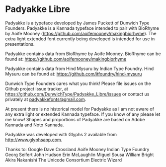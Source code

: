 # Padyakke Libre

Padyakke is a typeface developed by James Puckett of Dunwich Type Founders. Padyakke is a Kannada typeface intended to pair with BioRhyme by Aoife Mooney (https://github.com/aoifemooney/makingbiorhyme). The extra light extended font currently being developed is intended for use in presentations. 

Padyakke contains data from BioRhyme by Aoife Mooney. BioRhyme can be found at: https://github.com/aoifemooney/makingbiorhyme

Padyakke contains data from Hind Mysuru by Indian Type Foundry. Hind Mysuru can be found at: https://github.com/itfoundry/hind-mysuru

Dunwich Type Founders cares what you think! Please file issues on the Github project issue tracker, at https://github.com/DunwichType/Padyakke_Libre/issues or contact us privately at padyakkefonts@gmail.com.

At present there is no historical model for Padyakke as I am not aware of any extra light or extended Kannada typeface. If you know of any please let me know! Shapes and proportions of Padyakke are based on Adobe Kannada and Noto Kannada.

Padyakke was developed with Glyphs 2 available from http://www.glyphsapp.com.

Thanks to:
Google
Dave Crossland
Aoife Mooney
Indian Type Foundry
Georg Seifert
John Hudson
Erin McLaughlin
Miguel Sousa
William Bright
Akira Nakanishi
The Unicode Consortium
Electric Wizard
